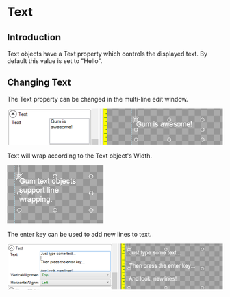 # Text

## Introduction

Text objects have a Text property which controls the displayed text. By default this value is set to "Hello".

## Changing Text

The Text property can be changed in the multi-line edit window.

![](<../../.gitbook/assets/GumIsAwesome (1).png>)

Text will wrap according to the Text object's Width.

![](../../.gitbook/assets/LineWrappingTextGum.png)

The enter key can be used to add new lines to text.

![](../../.gitbook/assets/NewlinesGum.png)
